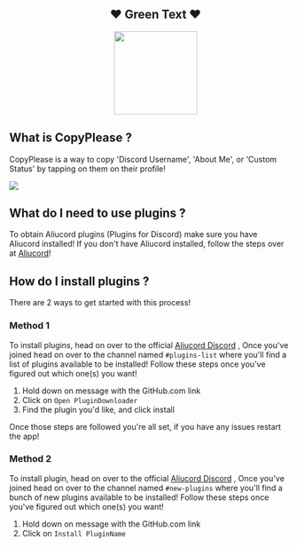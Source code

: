 <ul align="center">
    <h2>♥ Green Text ♥</h2>
    <img height="150" src="https://orig00.deviantart.net/d2e3/f/2007/290/6/5/master_sword_by_pixeldix.gif"/>

</ul>

## What is CopyPlease ?
CopyPlease is a way to copy 'Discord Username', 'About Me', or 'Custom Status' by tapping on them on their profile!

<img src="https://media.discordapp.net/attachments/843272486514589739/925260509903728670/Screenshot_20211228-003439.jpg?width=420&height=591"/>

## What do I need to use plugins ?
To obtain Aliucord plugins (Plugins for Discord) make sure you have Aliucord installed!
If you don't have Aliucord installed, follow the steps over at [Aliucord](https://github.com/Aliucord)!

## How do I install plugins ?
There are 2 ways to get started with this process!

### Method 1
To install plugins, head on over to the official [Aliucord Discord](https://discord.gg/EsNDvBaHVU)
, Once you've joined head on over to the channel named `#plugins-list` where you'll find a list of plugins available to be installed!
Follow these steps once you've figured out which one(s) you want!

1. Hold down on message with the GitHub.com link
2. Click on `Open PluginDownloader`
3. Find the plugin you'd like, and click install

Once those steps are followed you're all set, if you have any issues restart the app!

### Method 2
To install plugin, head on over to the official [Aliucord Discord](https://discord.gg/EsNDvBaHVU)
, Once you've joined head on over to the channel named `#new-plugins` where you'll find a bunch of new plugins available to be installed!
Follow these steps once you've figured out which one(s) you want!

1. Hold down on message with the GitHub.com link
2. Click on `Install PluginName`
